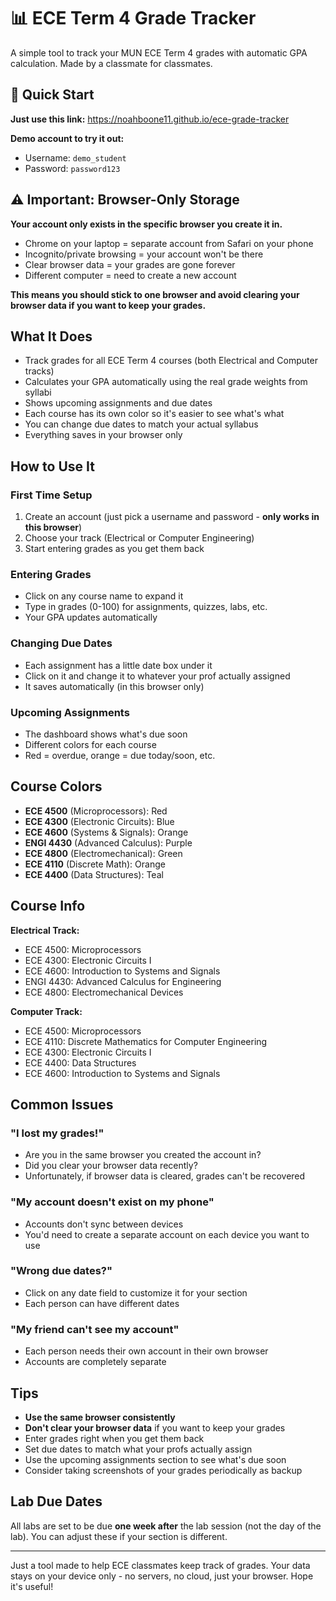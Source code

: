 # 📊 ECE Term 4 Grade Tracker

A simple tool to track your MUN ECE Term 4 grades with automatic GPA calculation. Made by a classmate for classmates.

## 🚀 Quick Start

**Just use this link:** https://noahboone11.github.io/ece-grade-tracker

**Demo account to try it out:**
- Username: `demo_student`
- Password: `password123`

## ⚠️ Important: Browser-Only Storage

**Your account only exists in the specific browser you create it in.**

- Chrome on your laptop = separate account from Safari on your phone
- Incognito/private browsing = your account won't be there
- Clear browser data = your grades are gone forever
- Different computer = need to create a new account

**This means you should stick to one browser and avoid clearing your browser data if you want to keep your grades.**

## What It Does

- Track grades for all ECE Term 4 courses (both Electrical and Computer tracks)
- Calculates your GPA automatically using the real grade weights from syllabi
- Shows upcoming assignments and due dates
- Each course has its own color so it's easier to see what's what
- You can change due dates to match your actual syllabus
- Everything saves in your browser only

## How to Use It

### First Time Setup
1. Create an account (just pick a username and password - **only works in this browser**)
2. Choose your track (Electrical or Computer Engineering)
3. Start entering grades as you get them back

### Entering Grades
- Click on any course name to expand it
- Type in grades (0-100) for assignments, quizzes, labs, etc.
- Your GPA updates automatically

### Changing Due Dates
- Each assignment has a little date box under it
- Click on it and change it to whatever your prof actually assigned
- It saves automatically (in this browser only)

### Upcoming Assignments
- The dashboard shows what's due soon
- Different colors for each course
- Red = overdue, orange = due today/soon, etc.

## Course Colors
- **ECE 4500** (Microprocessors): Red
- **ECE 4300** (Electronic Circuits): Blue  
- **ECE 4600** (Systems & Signals): Orange
- **ENGI 4430** (Advanced Calculus): Purple
- **ECE 4800** (Electromechanical): Green
- **ECE 4110** (Discrete Math): Orange
- **ECE 4400** (Data Structures): Teal

## Course Info

**Electrical Track:**
- ECE 4500: Microprocessors
- ECE 4300: Electronic Circuits I
- ECE 4600: Introduction to Systems and Signals
- ENGI 4430: Advanced Calculus for Engineering
- ECE 4800: Electromechanical Devices

**Computer Track:**
- ECE 4500: Microprocessors
- ECE 4110: Discrete Mathematics for Computer Engineering
- ECE 4300: Electronic Circuits I
- ECE 4400: Data Structures
- ECE 4600: Introduction to Systems and Signals

## Common Issues

### "I lost my grades!"
- Are you in the same browser you created the account in?
- Did you clear your browser data recently?
- Unfortunately, if browser data is cleared, grades can't be recovered

### "My account doesn't exist on my phone"
- Accounts don't sync between devices
- You'd need to create a separate account on each device you want to use

### "Wrong due dates?"
- Click on any date field to customize it for your section
- Each person can have different dates

### "My friend can't see my account"
- Each person needs their own account in their own browser
- Accounts are completely separate

## Tips
- **Use the same browser consistently** 
- **Don't clear your browser data** if you want to keep your grades
- Enter grades right when you get them back
- Set due dates to match what your profs actually assign
- Use the upcoming assignments section to see what's due soon
- Consider taking screenshots of your grades periodically as backup

## Lab Due Dates
All labs are set to be due **one week after** the lab session (not the day of the lab). You can adjust these if your section is different.

---

Just a tool made to help ECE classmates keep track of grades. Your data stays on your device only - no servers, no cloud, just your browser. Hope it's useful!
